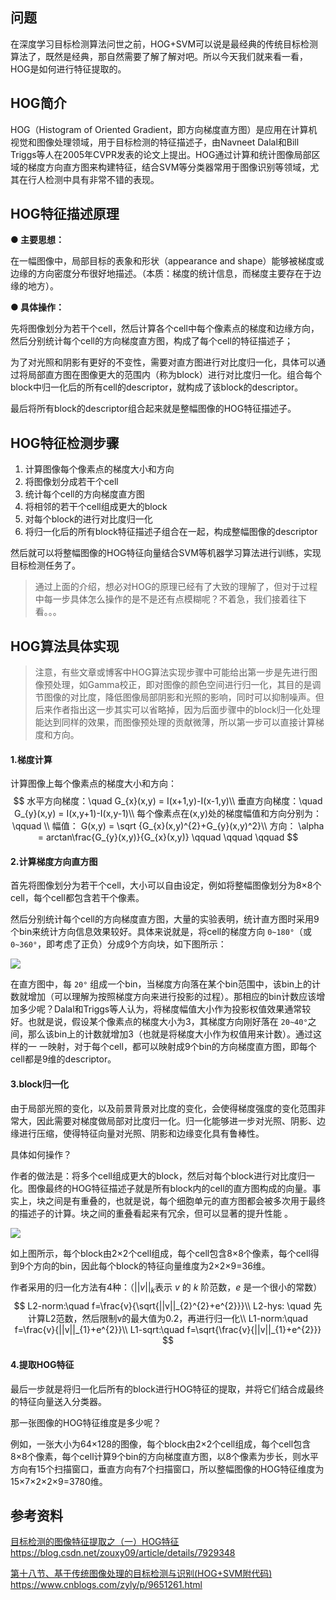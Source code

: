 ## 问题

在深度学习目标检测算法问世之前，HOG+SVM可以说是最经典的传统目标检测算法了，既然是经典，那自然需要了解了解对吧。所以今天我们就来看一看，HOG是如何进行特征提取的。

## HOG简介

HOG（Histogram of Oriented Gradient，即方向梯度直方图）是应用在计算机视觉和图像处理领域，用于目标检测的特征描述子，由Navneet Dalal和Bill Triggs等人在2005年CVPR发表的论文上提出。HOG通过计算和统计图像局部区域的梯度方向直方图来构建特征，结合SVM等分类器常用于图像识别等领域，尤其在行人检测中具有非常不错的表现。

## HOG特征描述原理

**● 主要思想：** 

在一幅图像中，局部目标的表象和形状（appearance and shape）能够被梯度或边缘的方向密度分布很好地描述。（本质：梯度的统计信息，而梯度主要存在于边缘的地方）。

**● 具体操作：** 

先将图像划分为若干个cell，然后计算各个cell中每个像素点的梯度和边缘方向，然后分别统计每个cell的方向梯度直方图，构成了每个cell的特征描述子；

为了对光照和阴影有更好的不变性，需要对直方图进行对比度归一化，具体可以通过将局部直方图在图像更大的范围内（称为block）进行对比度归一化。组合每个block中归一化后的所有cell的descriptor，就构成了该block的descriptor。

最后将所有block的descriptor组合起来就是整幅图像的HOG特征描述子。

## HOG特征检测步骤

1. 计算图像每个像素点的梯度大小和方向
2. 将图像划分成若干个cell
3. 统计每个cell的方向梯度直方图
4. 将相邻的若干个cell组成更大的block
5. 对每个block的进行对比度归一化
6. 将归一化后的所有block特征描述子组合在一起，构成整幅图像的descriptor

然后就可以将整幅图像的HOG特征向量结合SVM等机器学习算法进行训练，实现目标检测任务了。

> 通过上面的介绍，想必对HOG的原理已经有了大致的理解了，但对于过程中每一步具体怎么操作的是不是还有点模糊呢？不着急，我们接着往下看。。。

## HOG算法具体实现

> 注意，有些文章或博客中HOG算法实现步骤中可能给出第一步是先进行图像预处理，如Gamma校正，即对图像的颜色空间进行归一化，其目的是调节图像的对比度，降低图像局部阴影和光照的影响，同时可以抑制噪声。但后来作者指出这一步其实可以省略掉，因为后面步骤中的block归一化处理能达到同样的效果，而图像预处理的贡献微薄，所以第一步可以直接计算梯度和方向。

#### 1.梯度计算

计算图像上每个像素点的梯度大小和方向：
$$
水平方向梯度：\quad G_{x}(x,y) = I(x+1,y)-I(x-1,y)\\
垂直方向梯度：\quad G_{y}(x,y) = I(x,y+1)-I(x,y-1)\\
每个像素点在(x,y)处的梯度幅值和方向分别为：\qquad \\
幅值： G(x,y) = \sqrt {G_{x}(x,y)^{2}+G_{y}(x,y)^2}\\
方向： \alpha = arctan\frac{G_{y}(x,y)}{G_{x}(x,y)} \qquad \qquad \qquad
$$

#### 2.计算梯度方向直方图

首先将图像划分为若干个cell，大小可以自由设定，例如将整幅图像划分为8×8个cell，每个cell都包含若干个像素。

然后分别统计每个cell的方向梯度直方图，大量的实验表明，统计直方图时采用9个bin来统计方向信息效果较好。具体来说就是，将cell的梯度方向 `0~180°`（或 `0~360°`，即考虑了正负）分成9个方向块，如下图所示：

![](https://i.loli.net/2020/06/25/Lasjh6PgRdKSAN9.png)

在直方图中，每 `20°` 组成一个bin，当梯度方向落在某个bin范围中，该bin上的计数就增加（可以理解为按照梯度方向来进行投影的过程）。那相应的bin计数应该增加多少呢？Dalal和Triggs等人认为，将梯度幅值大小作为投影权值效果通常较好。也就是说，假设某个像素点的梯度大小为3，其梯度方向刚好落在 `20~40°`之间，那么该bin上的计数就增加3（也就是将梯度大小作为权值用来计数）。通过这样的一 一映射，对于每个cell，都可以映射成9个bin的方向梯度直方图，即每个cell都是9维的descriptor。

#### 3.block归一化

由于局部光照的变化，以及前景背景对比度的变化，会使得梯度强度的变化范围非常大，因此需要对梯度做局部对比度归一化。归一化能够进一步对光照、阴影、边缘进行压缩，使得特征向量对光照、阴影和边缘变化具有鲁棒性。

具体如何操作？

作者的做法是：将多个cell组成更大的block，然后对每个block进行对比度归一化。图像最终的HOG特征描述子就是所有block内的cell的直方图构成的向量。事实上，块之间是有重叠的，也就是说，每个细胞单元的直方图都会被多次用于最终的描述子的计算。块之间的重叠看起来有冗余，但可以显著的提升性能 。

![](https://i.loli.net/2020/06/26/XCeHTDhs65YmiUb.png)

如上图所示，每个block由2×2个cell组成，每个cell包含8×8个像素，每个cell得到9个方向的bin，因此每个block的特征向量维度为2×2×9=36维。

作者采用的归一化方法有4种：（$||v||_{k}$表示 $v$ 的 $k$ 阶范数，$e$ 是一个很小的常数）
$$
L2-norm:\quad f=\frac{v}{\sqrt{||v||_{2}^{2}+e^{2}}}\\
L2-hys: \quad 先计算L2范数，然后限制v的最大值为0.2，再进行归一化\\
L1-norm:\quad f=\frac{v}{||v||_{1}+e^{2}}\\
L1-sqrt:\quad f=\sqrt{\frac{v}{||v||_{1}+e^{2}}}
$$

#### 4.提取HOG特征

最后一步就是将归一化后所有的block进行HOG特征的提取，并将它们结合成最终的特征向量送入分类器。

那一张图像的HOG特征维度是多少呢？

例如，一张大小为64×128的图像，每个block由2×2个cell组成，每个cell包含8×8个像素，每个cell计算9个bin的方向梯度直方图，以8个像素为步长，则水平方向有15个扫描窗口，垂直方向有7个扫描窗口，所以整幅图像的HOG特征维度为15×7×2×2×9=3780维。



## 参考资料

[目标检测的图像特征提取之（一）HOG特征](https://blog.csdn.net/zouxy09/article/details/7929348) https://blog.csdn.net/zouxy09/article/details/7929348

[第十八节、基于传统图像处理的目标检测与识别(HOG+SVM附代码)](https://www.cnblogs.com/zyly/p/9651261.html) https://www.cnblogs.com/zyly/p/9651261.html